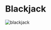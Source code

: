 # Blackjack
![blackjack](https://user-images.githubusercontent.com/81964101/134924294-d9bc9891-a11d-4854-adfe-bd6259824bef.png)
